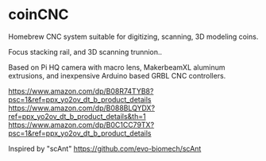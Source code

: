 # coinCNC
Homebrew CNC system suitable for digitizing, scanning, 3D modeling coins.

Focus stacking rail, and 3D scanning trunnion..

Based on Pi HQ camera with macro lens, MakerbeamXL aluminum extrusions, and 
inexpensive Arduino based GRBL CNC controllers.

https://www.amazon.com/dp/B08R74TYB8?psc=1&ref=ppx_yo2ov_dt_b_product_details
https://www.amazon.com/dp/B088BLQYDX?ref=ppx_yo2ov_dt_b_product_details&th=1
https://www.amazon.com/dp/B0C1CC79TX?psc=1&ref=ppx_yo2ov_dt_b_product_details




Inspired by "scAnt"
https://github.com/evo-biomech/scAnt
